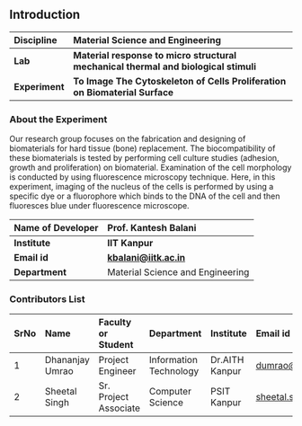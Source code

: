 ## Introduction


<b>Discipline | <b> Material Science and Engineering
:--|:--|
<b> Lab | <b> Material response to micro structural mechanical thermal and biological stimuli
<b> Experiment|     <b>   To Image The Cytoskeleton of Cells Proliferation on Biomaterial Surface

### About the Experiment 

Our research group focuses on the fabrication and designing of biomaterials for hard tissue (bone) replacement. The biocompatibility of these biomaterials is tested by performing cell culture studies (adhesion, growth and proliferation) on biomaterial. Examination of the cell morphology is conducted by using fluorescence microscopy technique. Here, in this experiment, imaging of the nucleus of the cells is performed by using a specific dye or a fluorophore which binds to the DNA of the cell and then fluoresces blue under fluorescence microscope.

<b>Name of Developer | <b> Prof. Kantesh Balani 
:--|:--|
<b> Institute | <b>  IIT Kanpur
<b> Email id|     <b>  kbalani@iitk.ac.in
<b> Department |  Material Science and Engineering

### Contributors List

SrNo | Name | Faculty or Student | Department| Institute | Email id
:--|:--|:--|:--|:--|:--|
1 | Dhananjay Umrao | Project Engineer | Information Technology | Dr.AITH Kanpur | dumrao@iitk.ac.in
2 | Sheetal Singh | Sr. Project Associate | Computer Science | PSIT Kanpur | sheetal.singh458@gmail.com
